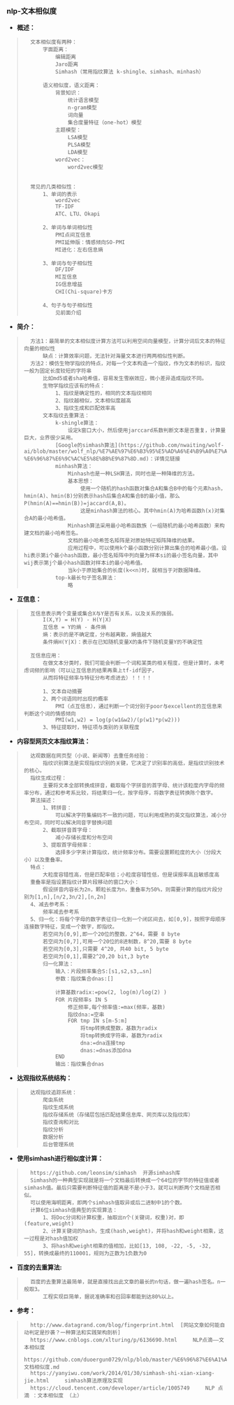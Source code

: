### nlp-文本相似度
- **概述：**
>       文本相似度有两种：
>           字面距离：
>               编辑距离
>               Jaro距离
>               Simhash（常用指纹算法 k-shingle、simhash、minhash）
>
>           语义相似度，语义距离：
>               背景知识：
>                   统计语言模型
>                   n-gram模型
>                   词向量
>                   集合度量特征（one-hot）模型
>               主题模型：
>                   LSA模型
>                   PLSA模型
>                   LDA模型
>               word2vec：
>                   word2vec模型
>
>
>       常见的几类相似性：
>           1、单词的表示
>               word2vec
>               TF-IDF
>               ATC、LTU、Okapi
>
>           2、单词与单词相似性
>               PMI点间互信息
>               PMI延伸版：情感倾向SO-PMI
>               MI进化：左右信息熵
>
>           3、单词与句子相似性
>               DF/IDF
>               MI互信息
>               IG信息增益
>               CHI(Chi-square)卡方
>
>           4、句子与句子相似性
>               见前面介绍
>
>
>

- **简介：**
>       方法1：最简单的文本相似度计算方法可以利用空间向量模型，计算分词后文本的特征向量的相似性
>           缺点：计算效率问题，无法针对海量文本进行两两相似性判断。
>       方法2：模仿生物学指纹的特点，对每一个文本构造一个指纹，作为文本的标识，指纹一般为固定长度较短的字符串
>           比如md5或者sha哈希值，容易发生雪崩效应，微小差异造成指纹不同。
>           生物学指纹应该有的特点：
>               1、指纹是确定性的，相同的文本指纹相同
>               2、指纹越相似，文本相似度越高
>               3、指纹生成和匹配效率高
>           文本指纹去重算法：
>               k-shingle算法：
>                   设定k窗口大小，然后使用jarccard系数判断文本是否重复，计算量巨大，业界很少采用。
>               [Google的simhash算法](https://github.com/nwaiting/wolf-ai/blob/master/wolf_nlp/%E7%AE%97%E6%B3%95%E5%AD%A6%E4%B9%A0%E7%AC%94%E8%AE%B0/google%E7%AE%97%E6%B3%95/Simhash-%E6%96%87%E6%9C%AC%E5%8E%BB%E9%87%8D.md)：详情见链接
>               minhash算法：
>                   Minhash也是一种LSH算法，同时也是一种降维的方法。
>                   基本思想：
>                       使用一个随机的hash函数对集合A和集合B中的每个元素hash，hmin(A)、hmin(B)分别表示hash后集合A和集合B的最小值，那么P(hmin(A)==hmin(B))=jaccard(A,B)。
>                       这是minhash算法的核心。其中hmin(A)为哈希函数h(x)对集合A的最小哈希值。
>                   Minhash算法采用最小哈希函数族（一组随机的最小哈希函数）来构建文档的最小哈希签名。
>                   文档的最小哈希签名矩阵是对原始特征矩阵降维的结果。
>                   应用过程中，可以使用k个最小函数分别计算出集合的哈希最小值。设hi表示第i个最小hash函数，最小签名矩阵中列向量为样本si的最小签名向量，其中wij表示第j个最小hash函数对样本i的最小哈希值。
>                   当k小于原始集合的长度(k<<n)时，就相当于对数据降维。
>               top-k最长句子签名算法：
>                   略
>
>


- **互信息：**
>       互信息表示两个变量或集合X与Y是否有关系，以及关系的强弱。
>           I(X,Y) = H(Y) - H(Y|X)
>           互信息 = Y的熵 - 条件熵
>           熵：表示的是不确定度，分布越离散，熵值越大
>           条件熵H(Y|X)：表示在已知随机变量X的条件下随机变量Y的不确定性
>
>       互信息应用：
>           在做文本分类时，我们可能会判断一个词和某类的相关程度，但是计算时，未考虑词频的影响（可以让互信息的结果再乘上tf-idf因子，
>           从而将特征频率与特征分布考虑进去）！！！！
>
>           1、文本自动摘要
>           2、两个词语同时出现的概率
>               PMI（点互信息），通过判断一个词分别于poor与excellent的互信息来判断这个词的情感倾向
>               PMI(w1,w2) = log(p(w1&w2)/(p(w1)*p(w2)))
>           3、特征提取时，特征项与类别的关联程度
>
>
>
>


- **内容型网页文本指纹算法：**
>       达观数据在网页型（小说、新闻等）去重任务经验：
>           指纹识别算法是实现指纹识别的关键，它决定了识别率的高低，是指纹识别技术的核心。
>       指纹生成过程：
>           主要将文本全部转换成拼音，截取每个字拼音的首字母、统计该粒度内字母的频率分布，通过和参考系比较，将结果归一化，按字母序，将数字表征转换陈个数字。
>       算法描述：
>           1、转拼音：
>               可以解决字符集编码不一致的问题，可以利用成熟的英文指纹算法，减小分布空间，同时可以解决同音字替换问题
>           2、截取拼音首字母：
>               减小存储长度和分布空间
>           3、提取首字母频率：
>               选择多少字来计算指纹，统计频率分布。需要设置颗粒度的大小（分段大小）以及重叠率。
>       特点：
>           大粒度容错性高，但是匹配率低；小粒度容错性低，但是误报率高且敏感度高
>       重叠率是指设置指纹计算片段移动的窗口大小：
>           假设拼音内容长为2n，颗粒长度为n，重叠率为50%，则需要计算的指纹片段分别为[1,n],[n/2,3n/2],[n,2n]
>       4、减去参考系：
>           频率减去参考系
>       5、归一化：将每个字母的数字表征归一化到一个闭区间去，如[0,9]，按照字母顺序连接数字特征，变成一个数字，即指纹。
>           若空间为[0,9],即一个20位的整数，2^64，需要 8 byte
>           若空间为[0,7],可用一个20位的8进制数，8^20,需要 8 byte
>           若空间为[0,3],只需要 4^20, 共40 bit, 5 byte
>           若空间为[0,1],需要2^20,20 bit,3 byte
>           归一化算法：
>               输入：片段频率集合S:[s1,s2,s3,…sn]
>               参数：指纹集合dnas:[]
>
>               计算基数radix:=pow(2, log(m)/log(2) )
>               FOR 片段频率s IN S
>                   修正频率,每个频率值:=max(频率，基数)
>                   指纹dna:=空串
>                   FOR tmp IN s[m-5:m]
>                       将tmp转换成整数，基数为radix
>                       将tmp转换成字符串，基数为radix
>                       dna:=dna连接tmp
>                       dnas:=dnas添加dna
>               END
>               输出：指纹集合dnas
>
>
>
>

- **达观指纹系统结构：**
>       达观指纹追踪系统：
>           爬虫系统
>           指纹生成系统
>           指纹存储系统（存储层包括匹配结果信息库、网页库以及指纹库）
>           指纹查询和对比
>           指纹分析
>           数据分析
>           后台管理系统
>
>
>
>
>

- **使用simhash进行相似度计算：**
>       https://github.com/leonsim/simhash  开源simhash库
>       Simhash的一种典型实现就是将一个文档最后转换成一个64位的字节的特征值或者simhash值。最后只需要判断特征值的距离是不是小于3，就可以判断两个文档是否相似。
>       可以使用海明距离，即两个simhash值取异或后二进制中1的个数。
>       计算6位simhash值典型的实现算法：
>           1、将Doc分词和计算权重，抽取出n个(关键词，权重)对，即(feature,weight)
>           2、计算关键词的hash，生成(hash,weight)，并将hash和weight相乘，这一过程是对hash值加权
>           3、将hash和weight相乘的值相加，比如[13, 108, -22, -5, -32, 55]，转换成最终的110001，规则为正数为1负数为0
>

- **百度的去重算法:**
>
>       百度的去重算法最简单，就是直接找出此文章的最长的n句话，做一遍hash签名。n一般取3。
>           工程实现巨简单，据说准确率和召回率都能到达80%以上。
>
>
>

- **参考：**
>       http://www.datagrand.com/blog/fingerprint.html  [网站文章如何能自动判定是抄袭？一种算法和实践架构剖析]
>       https://www.cnblogs.com/xlturing/p/6136690.html     NLP点滴——文本相似度
>       https://github.com/duoergun0729/nlp/blob/master/%E6%96%87%E6%A1%A3%E7%9B%B8%E4%BC%BC%E5%BA%A6.md    文档相似度.md
>       https://yanyiwu.com/work/2014/01/30/simhash-shi-xian-xiang-jie.html     simhash算法原理及实现
>       https://cloud.tencent.com/developer/article/1005749     NLP 点滴 ：文本相似度 （上）
>
>
>
>
>
>
>
>
>
>
>
